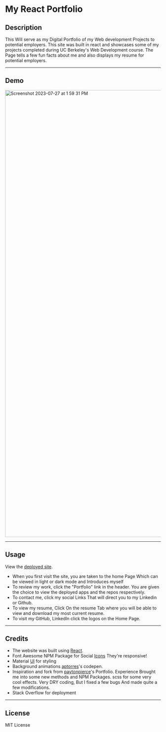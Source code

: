# My React Portfolio

## Description

This Will serve as my Digital Portfolio of my Web development Projects to potential employers. This site was built in react and showcases some of my projects completed during UC Berkeley's Web Development course. The Page tells a few fun facts about me and also displays my resume for potential employers. 

---

## Demo 

<img width="1440" alt="Screenshot 2023-07-27 at 1 59 31 PM" src="https://github.com/Zed-CSP/csp_portfolio_react/assets/123341169/77512eb7-731d-4a14-b28a-c59cea8c02bb">


---

## Usage

View the [deployed site](https://github.com/Zed-CSP/csp_portfolio_react).

- When you first visit the site, you are taken to the home Page Which can be viewed in light or dark mode and Introduces myself
- To review my work, click the "Portfolio" link in the header. You are given the choice to view the deployed apps and the repos respectively.
- To contact me, click my social Links That will direct you to my Linkedin or Github.
- To view my resume, Click On the resume Tab where you will be able to view and download my most current resume.
- To visit my GitHub, LinkedIn click the logos on the Home Page.

---

## Credits

- The website was built using [React](https://react.dev/). 
- Font Awesome NPM Package for Social [Icons](https://fontawesome.com/) They're responsive!
- Material [UI](https://mui.com/) for styling
- Background animations [aptorres](https://codepen.io/aptorres27)'s codepen.
- Inspiration and fork from [paytonpierce](https://reactportfoliotemplate.paytonpierce.dev/)'s Portfolio. Experience Brought me into some new methods and NPM Packages. scss for some very cool effects. Very DRY coding, But I fixed a few bugs And made quite a few modifications.
- Stack Overflow for deployment

---

## License

MIT License
